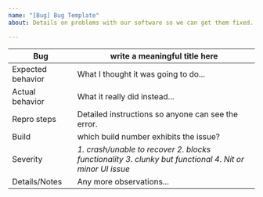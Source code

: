 ```yaml
---
name: "[Bug] Bug Template"
about: Details on problems with our software so we can get them fixed.

---
```


Bug | write a meaningful title here
----------|----------
Expected behavior | What I thought it was going to do...
Actual behavior | What it really did instead...
Repro steps | Detailed instructions so anyone can see the error.
Build | which build number exhibits the issue?
Severity | _1. crash/unable to recover 2. blocks functionality 3. clunky but functional 4. Nit or minor UI issue_
Details/Notes | Any more observations...
